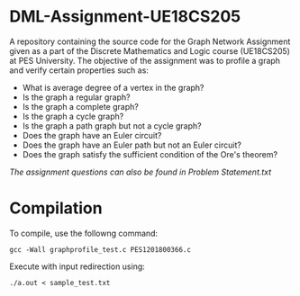 # DML-Assignment-UE18CS205
A repository containing the source code for the Graph Network Assignment given as a part of the Discrete Mathematics and Logic course (UE18CS205) at PES University. The objective of the assignment was to profile a graph and verify certain properties such as: 

* What is average degree of a vertex in the graph?
* Is the graph a regular graph?
* Is the graph a complete graph?
* Is the graph a cycle graph?
* Is the graph a path graph but not a cycle graph?
* Does the graph have an Euler circuit?
* Does the graph have an Euler path but not an Euler circuit?
* Does the graph satisfy the sufficient condition of the Ore's theorem?

*The assignment questions can also be found in Problem Statement.txt*

# Compilation

To compile, use the followng command:  

```gcc -Wall graphprofile_test.c PES1201800366.c```

Execute with input redirection using: 

```./a.out < sample_test.txt```

